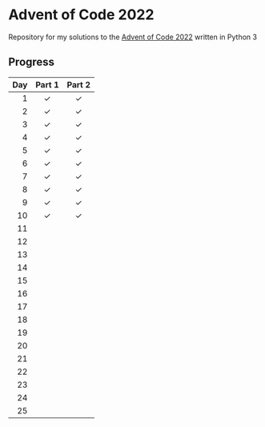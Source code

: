 # Advent of Code 2022

Repository for my solutions to the [Advent of Code 2022](https://adventofcode.com/2022 "Advent of Code 2022 Startpage") written in Python 3

## Progress

| Day | Part 1 | Part 2 |
| --: | :----: | :----: |
|   1 |      ✓ |      ✓ |
|   2 |      ✓ |      ✓ |
|   3 |      ✓ |      ✓ |
|   4 |      ✓ |      ✓ |
|   5 |      ✓ |      ✓ |
|   6 |      ✓ |      ✓ |
|   7 |      ✓ |      ✓ |
|   8 |      ✓ |      ✓ |
|   9 |      ✓ |      ✓ |
|  10 |      ✓ |      ✓ |
|  11 |        |        |
|  12 |        |        |
|  13 |        |        |
|  14 |        |        |
|  15 |        |        |
|  16 |        |        |
|  17 |        |        |
|  18 |        |        |
|  19 |        |        |
|  20 |        |        |
|  21 |        |        |
|  22 |        |        |
|  23 |        |        |
|  24 |        |        |
|  25 |        |        |
